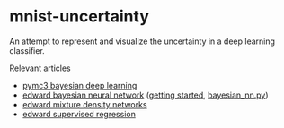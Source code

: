 # mnist-uncertainty

An attempt to represent and visualize the uncertainty in a deep learning classifier.

Relevant articles

- [pymc3 bayesian deep learning](https://twiecki.github.io/blog/2016/06/01/bayesian-deep-learning/)
- [edward bayesian neural network](http://edwardlib.org/tutorials/bayesian-neural-network) ([getting started](http://edwardlib.org/getting-started), [bayesian_nn.py](https://github.com/blei-lab/edward/blob/master/examples/bayesian_nn.py))
- [edward mixture density networks](http://edwardlib.org/tutorials/mixture-density-network)
- [edward supervised regression](http://edwardlib.org/tutorials/supervised-regression)

